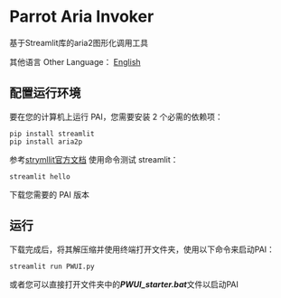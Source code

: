 # Parrot Aria Invoker
基于Streamlit库的aria2图形化调用工具

其他语言 Other Language：
[English](README.md)

## 配置运行环境
要在您的计算机上运行 PAI，您需要安装 2 个必需的依赖项：
```shell
pip install streamlit
pip install aria2p
```
参考[strymllit官方文档](https://docs.streamlit.io/get-started/installation) 使用命令测试 streamlit：
```shell
streamlit hello
```
下载您需要的 PAI 版本

## 运行
下载完成后，将其解压缩并使用终端打开文件夹，使用以下命令来启动PAI：
```shell
streamlit run PWUI.py
```
或者您可以直接打开文件夹中的***PWUI_starter.bat***文件以启动PAI

